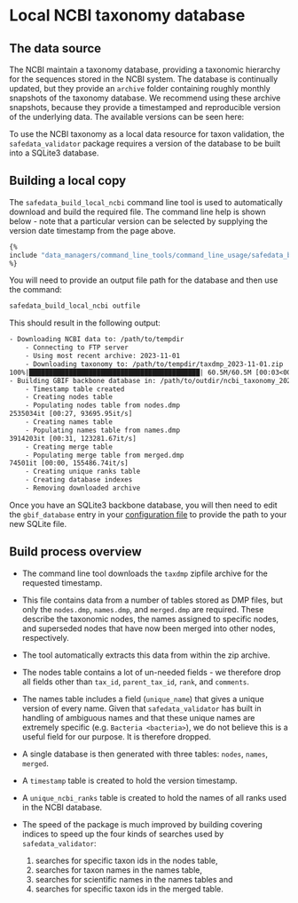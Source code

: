 # Local NCBI taxonomy database

## The data source

The NCBI maintain a taxonomy database, providing a taxonomic hierarchy for the sequences
stored in the NCBI system. The database is continually updated, but they provide an
`archive` folder containing roughly monthly snapshots of the taxonomy database. We
recommend using these archive snapshots, because they provide a timestamped and
reproducible version of the underlying data. The available versions can be seen here:

[](https://ftp.ncbi.nlm.nih.gov/pub/taxonomy/taxdump_archive/)

To use the NCBI taxonomy as a local data resource for taxon validation, the
`safedata_validator` package requires a version of the database to be built into a
SQLite3 database.

## Building a local copy

The `safedata_build_local_ncbi` command line tool is used to automatically download and
build the required file. The command line help is shown below - note that a particular
version can be selected by supplying the version date timestamp from the page above.

```sh
{%
include "data_managers/command_line_tools/command_line_usage/safedata_build_local_ncbi.txt"
%}
```

You will need to provide an output file path for the database and then use the command:

```sh
safedata_build_local_ncbi outfile
```

This should result in the following output:

```txt
- Downloading NCBI data to: /path/to/tempdir
    - Connecting to FTP server
    - Using most recent archive: 2023-11-01
    - Downloading taxonomy to: /path/to/tempdir/taxdmp_2023-11-01.zip
100%|███████████████████████████████████████████| 60.5M/60.5M [00:03<00:00, 16.9MB/s]
- Building GBIF backbone database in: /path/to/outdir/ncbi_taxonomy_2023-11-01.sqlite
    - Timestamp table created
    - Creating nodes table
    - Populating nodes table from nodes.dmp
2535034it [00:27, 93695.95it/s]
    - Creating names table
    - Populating names table from names.dmp
3914203it [00:31, 123281.67it/s]
    - Creating merge table
    - Populating merge table from merged.dmp
74501it [00:00, 155486.74it/s]
    - Creating unique ranks table
    - Creating database indexes
    - Removing downloaded archive
```

Once you have an SQLite3 backbone database, you will then need to edit the
`gbif_database` entry in your [configuration file](configuration.md) to provide
the path to your new SQLite file.

## Build process overview

* The command line tool downloads the `taxdmp` zipfile archive for the requested
  timestamp.
* This file contains data from a number of tables stored as DMP files, but only the
  `nodes.dmp`, `names.dmp`, and `merged.dmp` are required.  These describe the taxonomic
  nodes, the names assigned to specific nodes, and superseded nodes that have now been
  merged into other nodes, respectively.
* The tool automatically extracts this data from within the zip archive.
* The nodes table contains a lot of un-needed fields - we therefore drop all fields
  other than `tax_id`, `parent_tax_id`, `rank`, and `comments`.
* The names table includes a field (`unique_name`) that gives a unique version of every
  name. Given that `safedata_validator` has built in handling of ambiguous names and
  that these unique names are extremely specific (e.g. `Bacteria <bacteria>`), we do not
  believe this is a useful field for our purpose. It is therefore dropped.
* A single database is then generated with three tables: `nodes`, `names`, `merged`.
* A `timestamp` table is created to hold the version timestamp.
* A `unique_ncbi_ranks` table is created to hold the names of all ranks used in the NCBI
  database.
* The speed of the package is much improved by building covering indices to
   speed up the four kinds of searches used by `safedata_validator`:

  1. searches for specific taxon ids in the nodes table,
  2. searches for taxon names in the names table,
  3. searches for scientific names in the names tables and
  4. searches for specific taxon ids in the merged table.
